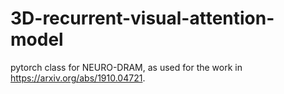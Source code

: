 # 3D-recurrent-visual-attention-model

pytorch class for NEURO-DRAM, as used for the work in https://arxiv.org/abs/1910.04721. 
